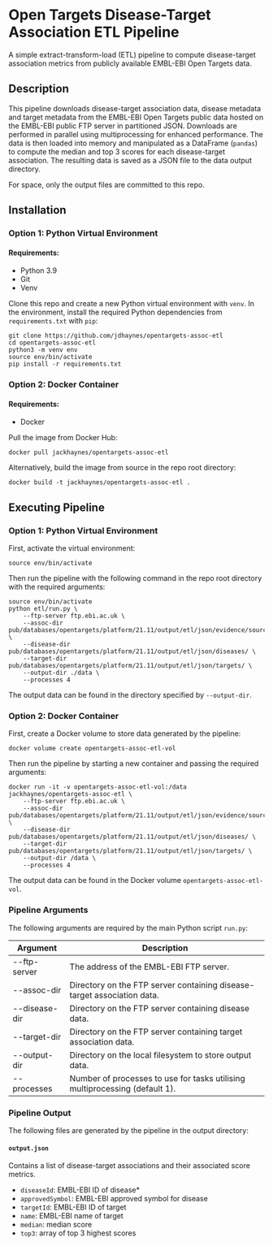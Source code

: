 # Open Targets Disease-Target Association ETL Pipeline
A simple extract-transform-load (ETL) pipeline to compute disease-target association metrics from publicly available EMBL-EBI Open Targets data.

## Description
This pipeline downloads disease-target association data, disease metadata and target metadata from the EMBL-EBI Open Targets public data hosted on the EMBL-EBI public FTP server in partitioned JSON. Downloads are performed in parallel using multiprocessing for enhanced performance. The data is then loaded into memory and manipulated as a DataFrame (`pandas`) to compute the median and top 3 scores for each disease-target association. The resulting data is saved as a JSON file to the data output directory.

For space, only the output files are committed to this repo.


## Installation
### Option 1: Python Virtual Environment
#### Requirements:
* Python 3.9
* Git
* Venv

Clone this repo and create a new Python virtual environment with `venv`. In the environment, install the required Python dependencies from `requirements.txt` with `pip`:

```{bash}
git clone https://github.com/jdhaynes/opentargets-assoc-etl
cd opentargets-assoc-etl
python3 -m venv env
source env/bin/activate
pip install -r requirements.txt
```

### Option 2: Docker Container
#### Requirements:
* Docker

Pull the image from Docker Hub:
```{bash}
docker pull jackhaynes/opentargets-assoc-etl
```

Alternatively, build the image from source in the repo root directory:

```{bash}
docker build -t jackhaynes/opentargets-assoc-etl .
```

## Executing Pipeline
### Option 1: Python Virtual Environment
First, activate the virtual environment:
```{bash}
source env/bin/activate
```

Then run the pipeline with the following command in the repo root directory with the required arguments:
```{bash}
source env/bin/activate
python etl/run.py \
    --ftp-server ftp.ebi.ac.uk \
    --assoc-dir pub/databases/opentargets/platform/21.11/output/etl/json/evidence/sourceId=eva/ \
    --disease-dir pub/databases/opentargets/platform/21.11/output/etl/json/diseases/ \
    --target-dir pub/databases/opentargets/platform/21.11/output/etl/json/targets/ \
    --output-dir ./data \
    --processes 4
```

The output data can be found in the directory specified by `--output-dir`.

### Option 2: Docker Container
First, create a Docker volume to store data generated by the pipeline:

```{bash}
docker volume create opentargets-assoc-etl-vol
```

Then run the pipeline by starting a new container and passing the required arguments:

```{bash}
docker run -it -v opentargets-assoc-etl-vol:/data jackhaynes/opentargets-assoc-etl \
    --ftp-server ftp.ebi.ac.uk \
    --assoc-dir pub/databases/opentargets/platform/21.11/output/etl/json/evidence/sourceId=eva/ \
    --disease-dir pub/databases/opentargets/platform/21.11/output/etl/json/diseases/ \
    --target-dir pub/databases/opentargets/platform/21.11/output/etl/json/targets/ \
    --output-dir /data \
    --processes 4
```

The output data can be found in the Docker volume `opentargets-assoc-etl-vol`.

### Pipeline Arguments
The following arguments are required by the main Python script `run.py`:

| Argument      | Description                                                                 |
|---------------|-----------------------------------------------------------------------------|
| --ftp-server  | The address of the EMBL-EBI FTP server.                                     |
| --assoc-dir   | Directory on the FTP server containing disease-target association data.     |
| --disease-dir | Directory on the FTP server containing disease data.                        |
| --target-dir  | Directory on the FTP server containing target association data.             |
| --output-dir  | Directory on the local filesystem to store output data.                     |
| --processes   | Number of processes to use for tasks utilising multiprocessing (default 1). |

### Pipeline Output
The following files are generated by the pipeline in the output directory:
#### `output.json`
Contains a list of disease-target associations and their associated score metrics.
* `diseaseId`: EMBL-EBI ID of disease* 
* `approvedSymbol`: EMBL-EBI approved symbol for disease
* `targetId`: EMBL-EBI ID of target
* `name`: EMBL-EBI name of target
* `median`: median score
* `top3`: array of top 3 highest scores